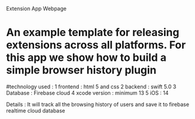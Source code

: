 Extension App Webpage

# An example template for releasing extensions across all platforms. For this app we show how to build a simple browser history plugin

#technology used :
1 frontend : html 5 and css
2 backend : swift 5.0
3 Database : Firebase cloud
4 xcode version : minimum 13
5 iOS : 14

Details : 
It will track all the browsing history of users and save it to firebase realtime cloud database